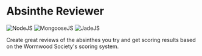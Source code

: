 # Absinthe Reviewer
![NodeJS](https://img.shields.io/badge/Node-js-green.svg?style=flat-square&logoWidth=40&link=rongallant.com)
![MongooseJS](https://img.shields.io/badge/Mongoose-js-green.svg?style=flat-square&logoWidth=40&link=rongallant.com)
![JadeJS](https://img.shields.io/badge/Jade-js-green.svg?style=flat-square&logoWidth=40&link=rongallant.com)

Create great reviews of the absinthes you try and get scoring results based on the Wormwood Society's scoring system.
